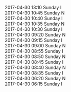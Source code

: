 2017-04-30 13:10 Sunday  I  
2017-04-30 10:45 Sunday  N  
2017-04-30 10:40 Sunday  I  
2017-04-30 10:35 Sunday  N  
2017-04-30 10:30 Sunday  I  
2017-04-30 09:20 Sunday  N  
2017-04-30 09:15 Sunday  I  
2017-04-30 09:00 Sunday  N  
2017-04-30 08:55 Sunday  I  
2017-04-30 08:50 Sunday  N  
2017-04-30 08:45 Sunday  I  
2017-04-30 08:40 Sunday  N  
2017-04-30 08:35 Sunday  I  
2017-04-30 06:20 Sunday  N  
2017-04-30 06:15 Sunday  I  
